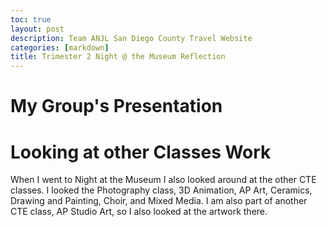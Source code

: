 ```yaml
---
toc: true
layout: post
description: Team ANJL San Diego County Travel Website
categories: [markdown]
title: Trimester 2 Night @ the Museum Reflection
---
```


# My Group's Presentation


# Looking at other Classes Work

When I went to Night at the Museum I also looked around at the other CTE classes. I looked the Photography class, 3D Animation, AP Art, Ceramics, Drawing and Painting, Choir, and Mixed Media. I am also part of another CTE class, AP Studio Art, so I also looked at the artwork there. 